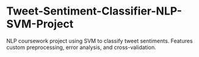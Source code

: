 # Tweet-Sentiment-Classifier-NLP-SVM-Project
NLP coursework project using SVM to classify tweet sentiments. Features custom preprocessing, error analysis, and cross-validation.

